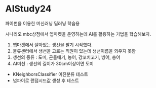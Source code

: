 # AIStudy24
파이썬을 이용한 머신러닝 딥러닝 학습용

시나리오
mbc상점에서 앱마켓을 운영하는데 AI를 활용하는 기법을 학습해보자.

1. 앱마켓에서 살아있는 생선을 팔기 시작했다.
2. 물류센터에서 생선을 고르는 직원이 있는데 생선이름을 외우지 못함
3. 생선의 종류 : 도미, 곤들매기, 농어, 강꼬치고기, 빙어, 송어
4. AI미션 : 생선의 길이가 30cm이상이면 도미

* KNeighborsClassifier 이진분류 테스트
* 넘파이로 랜덤시드값 생성 후 테스트
